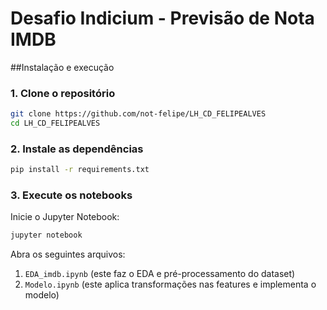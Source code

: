 # Desafio Indicium - Previsão de Nota IMDB

##Instalação e execução

### 1. Clone o repositório
```bash
git clone https://github.com/not-felipe/LH_CD_FELIPEALVES
cd LH_CD_FELIPEALVES
```

### 2. Instale as dependências
```bash
pip install -r requirements.txt
```

### 3. Execute os notebooks
Inicie o Jupyter Notebook:
```bash
jupyter notebook
```

Abra os seguintes arquivos:

1. `EDA_imdb.ipynb` (este faz o EDA e pré-processamento do dataset)
2. `Modelo.ipynb` (este aplica transformações nas features e implementa o modelo)
